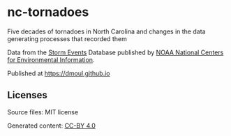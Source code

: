 # nc-tornadoes

Five decades of tornadoes in North Carolina and changes in the data generating processes that recorded them

Data from the [Storm Events](http://www.ncdc.noaa.gov/stormevents/) Database published by [NOAA National Centers for Environmental Information](https://www.ncei.noaa.gov/about-us).

Published at <https://dmoul.github.io>


## Licenses

Source files: MIT license

Generated content: [CC-BY 4.0](http://creativecommons.org/licenses/by/4.0/)
